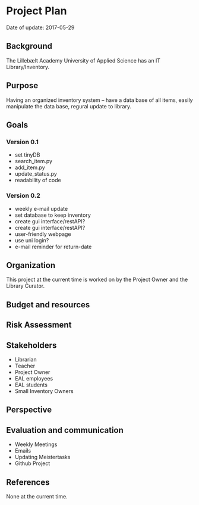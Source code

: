 # Project Plan
Date of update: 2017-05-29
## Background
The Lillebælt Academy University of Applied Science has an IT Library/Inventory.
## Purpose
Having an organized inventory system – have a data base of all items, easily manipulate the data base, regural update to library.
## Goals
### Version 0.1
* set tinyDB
* search_item.py
* add_item.py
* update_status.py
* readability of code
### Version 0.2
* weekly e-mail update
* set database to keep inventory
* create gui interface/restAPI?
* create gui interface/restAPI?
* user-friendly webpage
* use uni login?
* e-mail reminder for return-date
## Organization
This project at the current time is worked on by the Project Owner and the Library Curator.
## Budget and resources
## Risk Assessment
## Stakeholders
* Librarian
* Teacher
*	Project Owner
* EAL employees
* EAL students
* Small Inventory Owners
## Perspective
## Evaluation and communication
* Weekly Meetings
* Emails
* Updating Meistertasks
* Github Project
## References
None at the current time.
